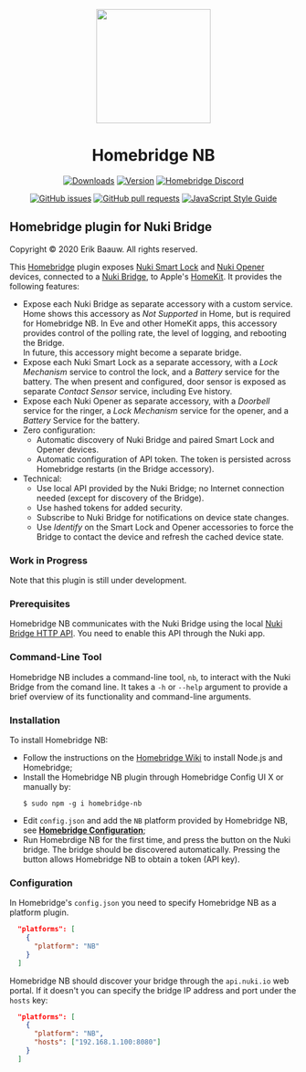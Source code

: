 <p align="center">
  <img src="homebridge-nk.png" height="200px">  
</p>
<span align="center">

# Homebridge NB
[![Downloads](https://img.shields.io/npm/dt/homebridge-nb.svg)](https://www.npmjs.com/package/homebridge-nb)
[![Version](https://img.shields.io/npm/v/homebridge-nb.svg)](https://www.npmjs.com/package/homebridge-nb)
[![Homebridge Discord](https://img.shields.io/discord/432663330281226270?color=728ED5&logo=discord&label=discord)](https://discord.gg/yGvADWt)

[![GitHub issues](https://img.shields.io/github/issues/ebaauw/homebridge-nb)](https://github.com/ebaauw/homebridge-nb/issues)
[![GitHub pull requests](https://img.shields.io/github/issues-pr/ebaauw/homebridge-nb)](https://github.com/ebaauw/homebridge-nb/pulls)
[![JavaScript Style Guide](https://img.shields.io/badge/code_style-standard-brightgreen.svg)](https://standardjs.com)

</span>

## Homebridge plugin for Nuki Bridge
Copyright © 2020 Erik Baauw. All rights reserved.

This [Homebridge](https://github.com/homebridge/homebridge) plugin exposes
[Nuki Smart Lock](https://nuki.io/nl/smart-lock/) and
[Nuki Opener](https://nuki.io/nl/opener/) devices,
connected to a [Nuki Bridge](https://nuki.io/nl/bridge/),
to Apple's [HomeKit](https://www.apple.com/ios/home/).
It provides the following features:
- Expose each Nuki Bridge as separate accessory with a custom service.
Home shows this accessory as _Not Supported_ in Home, but is required for
Homebridge NB.
In Eve and other HomeKit apps, this accessory provides control of the polling
rate, the level of logging, and rebooting the Bridge.<br>
In future, this accessory might become a separate bridge.
- Expose each Nuki Smart Lock as a separate accessory, with a _Lock Mechanism_
service to control the lock, and a _Battery_ service for the battery.
The when present and configured, door sensor is exposed as separate
_Contact Sensor_ service, including Eve history.
- Expose each Nuki Opener as separate accessory, with a _Doorbell_ service for
the ringer, a _Lock Mechanism_ service for the opener, and a _Battery_ Service
for the battery.
- Zero configuration:
  - Automatic discovery of Nuki Bridge and paired Smart Lock and Opener devices.
  - Automatic configuration of API token.
The token is persisted across Homebridge restarts (in the Bridge accessory).
- Technical:
  - Use local API provided by the Nuki Bridge; no Internet connection needed
(except for discovery of the Bridge).
  - Use hashed tokens for added security.
  - Subscribe to Nuki Bridge for notifications on device state changes.
  - Use _Identify_ on the Smart Lock and Opener accessories to force the Bridge
to contact the device and refresh the cached device state.

### Work in Progress
Note that this plugin is still under development.

### Prerequisites
Homebridge NB communicates with the Nuki Bridge using the local
[Nuki Bridge HTTP API](https://developer.nuki.io/page/nuki-bridge-http-api-1-12/4).
You need to enable this API through the Nuki app.

### Command-Line Tool
Homebridge NB includes a command-line tool, `nb`,
to interact with the Nuki Bridge from the comand line.
It takes a `-h` or `--help` argument to provide a brief overview of
its functionality and command-line arguments.

### Installation
To install Homebridge NB:
- Follow the instructions on the [Homebridge Wiki](https://github.com/homebridge/homebridge/wiki) to install Node.js and Homebridge;
- Install the Homebridge NB plugin through Homebridge Config UI X or manually by:
  ```
  $ sudo npm -g i homebridge-nb
  ```
- Edit `config.json` and add the `NB` platform provided by Homebridge NB, see [**Homebridge Configuration**](#homebridge-configuration);
- Run Homebrdige NB for the first time, and press the button on the Nuki bridge.
The bridge should be discovered automatically.
Pressing the button allows Homebridge NB to obtain a token (API key).

### Configuration
In Homebridge's `config.json` you need to specify Homebridge NB as a platform
plugin.

```json
  "platforms": [
    {
      "platform": "NB"
    }
  ]
```

Homebridge NB should discover your bridge through the `api.nuki.io` web portal.
If it doesn't you can specify the bridge IP address and port under the `hosts` key:

```json
  "platforms": [
    {
      "platform": "NB",
      "hosts": ["192.168.1.100:8080"]
    }
  ]
```
